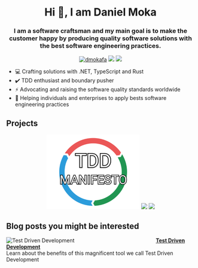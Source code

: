 <h1 align="center">Hi 👋, I am Daniel Moka </h1>


<h3 align="center">I am a software craftsman and my main goal is to make the customer happy by producing quality software solutions with the best software engineering practices.</h3>
<p align="center"> 
<a href="https://twitter.com/dmokafa" target="blank"><img src="https://img.shields.io/twitter/follow/dmokafa.svg?logo=twitter&label=@dmokafa&style=for-the-badge" alt="dmokafa" /></a> 
<a href="https://www.linkedin.com/in/danielmoka/"><img src="https://img.shields.io/badge/LinkedIn-0077B5?style=for-the-badge&logo=linkedin&logoColor=white"></a> 
<a href="mailto:mokadaniel89@gmail.com"><img src="https://img.shields.io/badge/mail-EA4335?style=for-the-badge&logo=gmail&logoColor=white"></a>
  
- 💻 Crafting solutions with .NET, TypeScript and Rust
- ✔️ TDD enthusiast and boundary pusher
- ⚡ Advocating and raising the software quality standards worldwide
- 🤝 Helping individuals and enterprises to apply bests software engineering practices

## Projects

<p align="center">
  <a href="https://tddmanifesto.com"><img src="/tdd-manifesto-small.png" height="200px"></a>
    <a href="https://github.com/mirind4/fluent-asserter"><img src="https://github.com/mirind4/daniel-moka-blog/blob/master/public/images/fluent-asserter-logo-white-bg.png?raw=true" height="200px"></a>
    <a href="https://www.youtube.com/playlist?list=PLJ3Q-TNrdsXi-och0A0PaXKojDlxv4YsB"><img src="https://github.com/mirind4/daniel-moka-blog/blob/master/public/images/tdd-conf-small.png?raw=true" height="200px"></a>
</p>

## Blog posts you might be interested

<p align="left">
<a href="https://danielmoka.com/2020/05/01/test-driven-development/" title="Test Driven Development"><img src="https://github.com/mirind4/daniel-moka-blog/blob/master/public/images/blog-tdd-featured-image.png?raw=true" alt="Test Driven Development" width="400px" align="left" /></a>
<a href="https://blog.pradumnasaraf.co//how-to-host-a-website-within-a-minute-for-free" title="Test Driven Development"><strong>Test Driven Development</strong></a>
<br/> Learn about the benefits of this magnificent tool we call Test Driven Development
</p>
